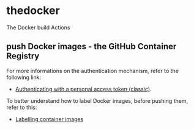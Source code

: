 # thedocker
The Docker build Actions

## push Docker images - the GitHub Container Registry

For more informations on the authentication mechanism, refer to the following link:

- [Authenticating with a personal access token (classic)](https://docs.github.com/en/packages/working-with-a-github-packages-registry/working-with-the-container-registry#authenticating-with-a-personal-access-token-classic).

To better understand how to label Docker images, before pushing them, refer to this:

- [Labelling container images](https://docs.github.com/en/packages/working-with-a-github-packages-registry/working-with-the-container-registry#labelling-container-images)